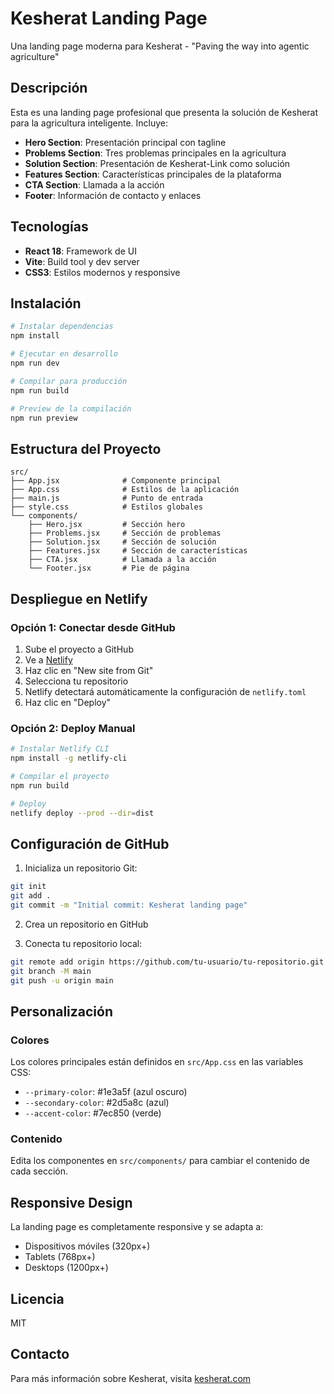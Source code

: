 # Kesherat Landing Page

Una landing page moderna para Kesherat - "Paving the way into agentic agriculture"

## Descripción

Esta es una landing page profesional que presenta la solución de Kesherat para la agricultura inteligente. Incluye:

- **Hero Section**: Presentación principal con tagline
- **Problems Section**: Tres problemas principales en la agricultura
- **Solution Section**: Presentación de Kesherat-Link como solución
- **Features Section**: Características principales de la plataforma
- **CTA Section**: Llamada a la acción
- **Footer**: Información de contacto y enlaces

## Tecnologías

- **React 18**: Framework de UI
- **Vite**: Build tool y dev server
- **CSS3**: Estilos modernos y responsive

## Instalación

```bash
# Instalar dependencias
npm install

# Ejecutar en desarrollo
npm run dev

# Compilar para producción
npm run build

# Preview de la compilación
npm run preview
```

## Estructura del Proyecto

```
src/
├── App.jsx              # Componente principal
├── App.css              # Estilos de la aplicación
├── main.js              # Punto de entrada
├── style.css            # Estilos globales
└── components/
    ├── Hero.jsx         # Sección hero
    ├── Problems.jsx     # Sección de problemas
    ├── Solution.jsx     # Sección de solución
    ├── Features.jsx     # Sección de características
    ├── CTA.jsx          # Llamada a la acción
    └── Footer.jsx       # Pie de página
```

## Despliegue en Netlify

### Opción 1: Conectar desde GitHub

1. Sube el proyecto a GitHub
2. Ve a [Netlify](https://netlify.com)
3. Haz clic en "New site from Git"
4. Selecciona tu repositorio
5. Netlify detectará automáticamente la configuración de `netlify.toml`
6. Haz clic en "Deploy"

### Opción 2: Deploy Manual

```bash
# Instalar Netlify CLI
npm install -g netlify-cli

# Compilar el proyecto
npm run build

# Deploy
netlify deploy --prod --dir=dist
```

## Configuración de GitHub

1. Inicializa un repositorio Git:
```bash
git init
git add .
git commit -m "Initial commit: Kesherat landing page"
```

2. Crea un repositorio en GitHub

3. Conecta tu repositorio local:
```bash
git remote add origin https://github.com/tu-usuario/tu-repositorio.git
git branch -M main
git push -u origin main
```

## Personalización

### Colores
Los colores principales están definidos en `src/App.css` en las variables CSS:
- `--primary-color`: #1e3a5f (azul oscuro)
- `--secondary-color`: #2d5a8c (azul)
- `--accent-color`: #7ec850 (verde)

### Contenido
Edita los componentes en `src/components/` para cambiar el contenido de cada sección.

## Responsive Design

La landing page es completamente responsive y se adapta a:
- Dispositivos móviles (320px+)
- Tablets (768px+)
- Desktops (1200px+)

## Licencia

MIT

## Contacto

Para más información sobre Kesherat, visita [kesherat.com](https://kesherat.com)


